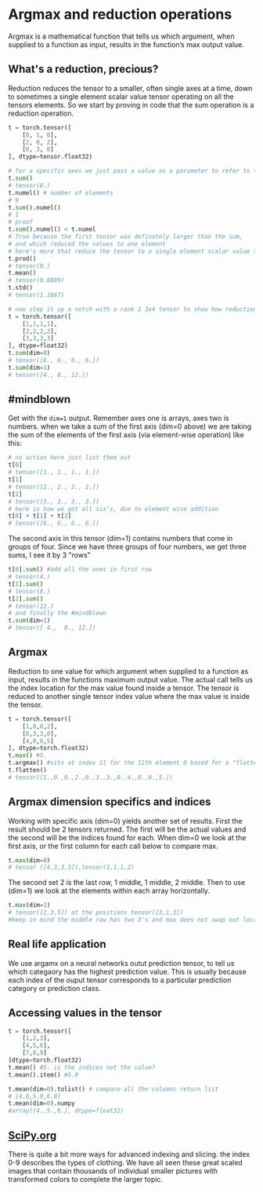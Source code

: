 # Argmax and reduction operations
Argmax is a mathematical function that tells us which argument, when supplied to a function as input, results in the function’s max output value. 
## What's a reduction, precious?
Reduction reduces the tensor to a smaller, often single axes at a time, down to sometimes a single element scalar value tensor operating on all the tensors elements.
So we start by proving in code that the sum operation is a reduction operation.
```py
t = torch.tensor([
    [0, 1, 0],
    [2, 0, 2],
    [0, 3, 0]
], dtype=tensor.float32)

# for a specific axes we just pass a value as a parameter to refer to that axes- but crawl before we walk
t.sum()
# tensor(8.)
t.numel() # number of elements
# 9
t.sum().numel()
# 1
# proof
t.sum().numel() < t.numel
# True because the first tensor was definately larger than the sum, 
# and which reduced the values to one element
# here's more that reduce the tensor to a single element scalar value tensor operating on all the tensors elements 
t.prod()
# tensor(0.)
t.mean()
# tensor(0.8889)
t.std()
# tensor(1.1667)

# now step it up a notch with a rank 2 3x4 tensor to show how reduction shrinks axes at a time
t = torch.tensor([
    [1,1,1,1],
    [2,2,2,2],
    [3,3,3,3]
], dtype=float32)
t.sum(dim=0)
# tensor([6., 6., 6., 6.])
t.sum(dim=1)
# tensor([4., 8., 12.])
```
## #mindblown 
Get with the `dim=1` output. Remember axes one is arrays, axes two is numbers. when we take a sum of the first axis (dim=0 above) we are taking the sum of the elements of the first axis (via element-wise operation) like this:
```py
# no action here just list them out
t[0]
# tensor([1., 1., 1., 1.])
t[1]
# tensor([2., 2., 2., 2.])
t[2]
# tensor([3., 3., 3., 3.])
# here is how we got all six's, due to element wise addition
t[0] + t[1] + t[2]
# tensor([6., 6., 6., 6.])
```
The second axis in this tensor (dim=1) contains numbers that come in groups of four. Since we have three groups of four numbers, we get three sums, I see it by 3 "rows"
```py
t[0].sum() #add all the ones in first row
# tensor(4.)
t[1].sum()
# tensor(8.)
t[2].sum()
# tensor(12.)
# and finally the #mindblown
t.sum(dim=1)
# tensor([ 4.,  8., 12.])
```
## Argmax
Reduction to one value for which argument when supplied to a function as input, results in the functions maximum output value. The actual call tells us the index location for the max value found inside a tensor. The tensor is reduced to another single tensor index value where the max value is inside the tensor.
```py
t = torch.tensor([
    [1,0,0,2],
    [0,3,3,0],
    [4,0,0,5]    
], dtype=torch.float32)
t.max() #5.
t.argmax() #sits at index 11 for the 11th element 0 based for a "flattened" tensor
t.flatten()
# tensor([1.,0.,0.,2.,0.,3.,3.,0.,4.,0.,0.,5.])
```
## Argmax dimension specifics and indices
Working with specific axis (dim=0) yields another set of results. First the result should be 2 tensors returned. The first will be the actual values and the second will be the indices found for each. When dim=0 we look at the first axis, or the first column for each call below to compare max.
```py
t.max(dim=0)
# tensor ([4,3,3,5]),tensor(2,1,1,2)
```
The second set 2 is the last row, 1 middle, 1 middle, 2 middle. Then to use (dim=1) we look at the elements within each array horizontally.
```py
t.max(dim=1)
# tensor([2,3,5]) at the positions tensor([3,1,3]) 
#keep in mind the middle row has two 3's and max does not swap out location for the second comparison x > y?
```
## Real life application
We use argamx on a neural networks outut prediction tensor, to tell us which categaory has the highest prediction value. This is usually because each index of the ouput tensor corresponds to a particular prediction category or prediction class.

## Accessing values in the tensor
```py
t = torch.tensor([
    [1,2,3],
    [4,5,6],
    [7,8,9]
]dtype=torch.float32)
t.mean() #5. is the indices not the value?
t.mean().item() #5.0 

t.mean(dim=0).tolist() # compare all the columns return list
# [4.0,5.0,6.0]
t.mean(dim=0).numpy
#array([4.,5.,6.], dtype=float32)
```
## [SciPy.org](https://docs.scipy.org/doc/numpy/reference/arrays.indexing.html)
There is quite a bit more ways for advanced indexing and slicing. the index 0-9 describes the types of clothing. We have all seen these great scaled images that contain thousands of individual smaller pictures with transformed colors to complete the larger topic.